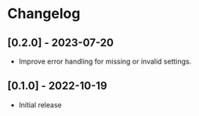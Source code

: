 # Changelog

## [0.2.0] - 2023-07-20

- Improve error handling for missing or invalid settings.

## [0.1.0] - 2022-10-19

- Initial release
